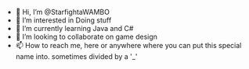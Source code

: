 - 👋 Hi, I’m @StarfightaWAMBO
- 👀 I’m interested in Doing stuff
- 🌱 I’m currently learning Java and C#
- 💞️ I’m looking to collaborate on game design
- 📫 How to reach me, here or anywhere where you can put this special name into. sometimes divided by a '_'

<!---
StarfightaWAMBO/StarfightaWAMBO is a ✨ special ✨ repository because its `README.md` (this file) appears on your GitHub profile.
You can click the Preview link to take a look at your changes.
--->

